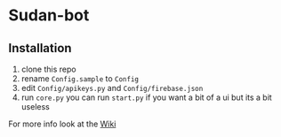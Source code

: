 # Sudan-bot
## Installation
1. clone this repo
2. rename `Config.sample` to `Config`
3. edit `Config/apikeys.py` and `Config/firebase.json`
4. run `core.py` you can run `start.py` if you want a bit of a ui but its a bit useless

For more info look at the [Wiki](https://github.com/TheSuperGamer20578/Sudan-bot/wiki)

